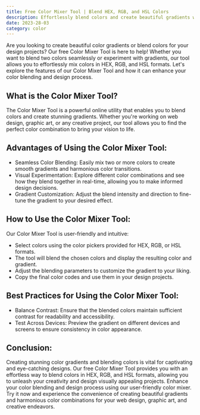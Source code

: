 ```yaml
---
title: Free Color Mixer Tool | Blend HEX, RGB, and HSL Colors
description: Effortlessly blend colors and create beautiful gradients with our free Color Mixer Tool! Mix HEX, RGB, and HSL colors to find the perfect combination for your designs. Enhance your creativity and design stunning visuals using our user-friendly color mixer.
date: 2023-28-03
category: color
---
```


Are you looking to create beautiful color gradients or blend colors for your design projects? Our free Color Mixer Tool is here to help! Whether you want to blend two colors seamlessly or experiment with gradients, our tool allows you to effortlessly mix colors in HEX, RGB, and HSL formats. Let's explore the features of our Color Mixer Tool and how it can enhance your color blending and design process.

## What is the Color Mixer Tool?

The Color Mixer Tool is a powerful online utility that enables you to blend colors and create stunning gradients. Whether you're working on web design, graphic art, or any creative project, our tool allows you to find the perfect color combination to bring your vision to life.

## Advantages of Using the Color Mixer Tool:

- Seamless Color Blending: Easily mix two or more colors to create smooth gradients and harmonious color transitions.
- Visual Experimentation: Explore different color combinations and see how they blend together in real-time, allowing you to make informed design decisions.
- Gradient Customization: Adjust the blend intensity and direction to fine-tune the gradient to your desired effect.

## How to Use the Color Mixer Tool:

Our Color Mixer Tool is user-friendly and intuitive:
- Select colors using the color pickers provided for HEX, RGB, or HSL formats.
- The tool will blend the chosen colors and display the resulting color and gradient.
- Adjust the blending parameters to customize the gradient to your liking.
- Copy the final color codes and use them in your design projects.

## Best Practices for Using the Color Mixer Tool:

- Balance Contrast: Ensure that the blended colors maintain sufficient contrast for readability and accessibility.
- Test Across Devices: Preview the gradient on different devices and screens to ensure consistency in color appearance.

## Conclusion:

Creating stunning color gradients and blending colors is vital for captivating and eye-catching designs. Our free Color Mixer Tool provides you with an effortless way to blend colors in HEX, RGB, and HSL formats, allowing you to unleash your creativity and design visually appealing projects. Enhance your color blending and design process using our user-friendly color mixer. Try it now and experience the convenience of creating beautiful gradients and harmonious color combinations for your web design, graphic art, and creative endeavors.
